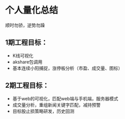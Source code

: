 


# 个人量化总结

顺时勿骄，逆势勿躁

## 1期工程目标：
- K线可视化
- akshare包调用
- 基本连续小阳捕捉，涨停板分析（市盈、成交量、图标）



## 2期工程目标：
- 基于web的可视化，匹配web端与手机端，服务器模式
- 成交量分析，重组新闻关键字匹配，减持预警
- 目标股止损策略研发，历史回测

